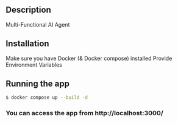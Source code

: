 ## Description

Multi-Functional AI Agent

## Installation

Make sure you have Docker (& Docker compose) installed
Provide Environment Variables

## Running the app

```bash
$ docker compose up --build -d
```

### You can access the app from http://localhost:3000/
